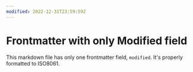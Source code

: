 ```yaml
---
modified: 2022-12-31T23:59:59Z
---
```

# Frontmatter with only Modified field

This markdown file has only one frontmatter field, `modified`.
It's properly formatted to ISO8061.
